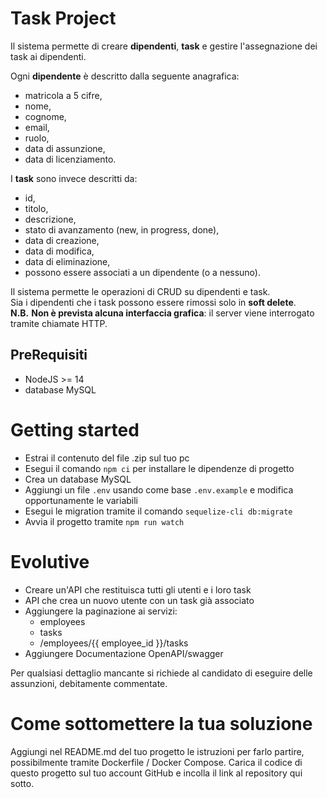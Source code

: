 # Task Project

Il sistema permette di creare **dipendenti**, **task** e gestire l'assegnazione dei task ai dipendenti.

Ogni **dipendente** è descritto dalla seguente anagrafica:

- matricola a 5 cifre,
- nome,
- cognome,
- email,
- ruolo,
- data di assunzione,
- data di licenziamento.

I **task** sono invece descritti da:

- id,
- titolo,
- descrizione,
- stato di avanzamento (new, in progress, done),
- data di creazione,
- data di modifica,
- data di eliminazione,
- possono essere associati a un dipendente (o a nessuno).

Il sistema permette le operazioni di CRUD su dipendenti e task.\
Sia i dipendenti che i task possono essere rimossi solo in **soft delete**.\
**N.B.** **Non è prevista alcuna interfaccia grafica**: il server viene interrogato tramite chiamate HTTP.

## PreRequisiti

- NodeJS >= 14
- database MySQL

# Getting started

- Estrai il contenuto del file .zip sul tuo pc
- Esegui il comando `npm ci` per installare le dipendenze di progetto
- Crea un database MySQL
- Aggiungi un file `.env` usando come base `.env.example` e modifica opportunamente le variabili
- Esegui le migration tramite il comando `sequelize-cli db:migrate`
- Avvia il progetto tramite `npm run watch`

# Evolutive

- Creare un'API che restituisca tutti gli utenti e i loro task
- API che crea un nuovo utente con un task già associato
- Aggiungere la paginazione ai servizi:
    - employees
    - tasks
    - /employees/{{ employee_id }}/tasks
- Aggiungere Documentazione OpenAPI/swagger

Per qualsiasi dettaglio mancante si richiede al candidato di eseguire delle assunzioni, debitamente commentate.

# Come sottomettere la tua soluzione
Aggiungi nel README.md del tuo progetto le istruzioni per farlo partire, possibilmente tramite Dockerfile / Docker Compose.
Carica il codice di questo progetto sul tuo account GitHub e incolla il link al repository qui sotto.

